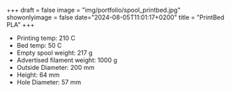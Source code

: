 +++
draft = false
image = "img/portfolio/spool_printbed.jpg"
showonlyimage = false
date="2024-08-05T11:01:17+0200"
title = "PrintBed PLA"
+++

* Printing temp: 210 C
* Bed temp: 50 C
* Empty spool weight: 217 g
* Advertised filament weight: 1000 g
* Outside Diameter: 200 mm
* Height: 64 mm
* Hole Diameter: 57 mm
<!--more-->
